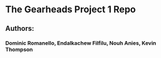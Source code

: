 # The Gearheads Project 1 Repo
## Authors: 
### Dominic Romanello, Endalkachew Filfilu, Nouh Anies, Kevin Thompson
